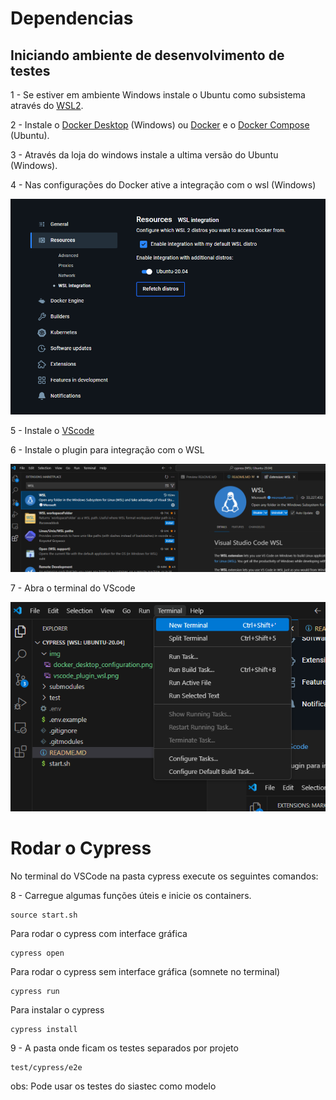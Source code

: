 # Dependencias
## Iniciando ambiente de desenvolvimento de testes
1 - Se estiver em ambiente Windows instale o Ubuntu como subsistema através do [WSL2](https://youtu.be/_Wp2nWtTBBY?t=109).

2 - Instale o [Docker Desktop](https://docs.docker.com/desktop/setup/install/windows-install/) (Windows) ou [Docker](https://www.digitalocean.com/community/tutorials/how-to-install-and-use-docker-on-ubuntu-20-04) e o [Docker Compose](https://www.digitalocean.com/community/tutorials/how-to-install-and-use-docker-compose-on-ubuntu-20-04) (Ubuntu).

3 - Através da loja do windows instale a ultima versão do Ubuntu (Windows).

4 - Nas configurações do Docker ative a integração com o wsl (Windows)


![alt text](img/docker_desktop_configuration.png)

5 - Instale o [VScode](https://code.visualstudio.com/download)

6 - Instale o plugin para integração com o WSL

![alt text](img/vscode_plugin_wsl.png)

7 - Abra o terminal do VScode

![alt text](img/terminal_vscode.png)

# Rodar o Cypress
No terminal do VSCode na pasta cypress execute os seguintes comandos:

8 - Carregue algumas funções úteis e inicie os containers.
```
source start.sh
```

Para rodar o cypress com interface gráfica
```
cypress open
```
Para rodar o cypress sem interface gráfica (somnete no terminal) 
```
cypress run
```
Para instalar o cypress
```
cypress install
```

9 - A pasta onde ficam os testes separados por projeto
```
test/cypress/e2e
```
obs: Pode usar os testes do siastec como modelo

